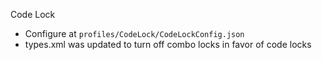 Code Lock

- Configure at `profiles/CodeLock/CodeLockConfig.json`
- types.xml was updated to turn off combo locks in favor of code locks
